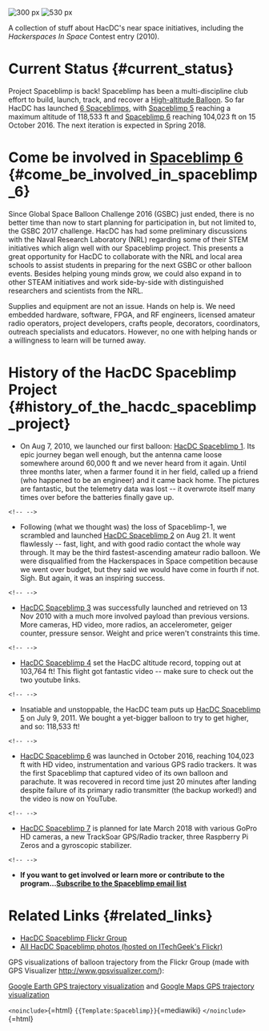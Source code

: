 ![ 300 px](_sb5_launch_still.jpg " 300 px") ![ 530
px](_sb3_IMG_6899_small.jpg " 530 px")

A collection of stuff about HacDC's near space initiatives, including
the *Hackerspaces In Space* Contest entry (2010).

# Current Status {#current_status}

Project Spaceblimp is back! Spaceblimp has been a multi-discipline club
effort to build, launch, track, and recover a [High-altitude
Balloon](https://en.wikipedia.org/wiki/High-altitude_balloon). So far
HacDC has launched [6 Spaceblimps](Template:Spaceblimp), with
[Spaceblimp 5](HacDC_Spaceblimp_5) reaching a maximum
altitude of 118,533 ft and [Spaceblimp 6](HacDC_Spaceblimp_6)
reaching 104,023 ft on 15 October 2016. The next iteration is expected
in Spring 2018.

# Come be involved in [Spaceblimp 6](HacDC_Spaceblimp_6) {#come_be_involved_in_spaceblimp_6}

Since Global Space Balloon Challenge 2016 (GSBC) just ended, there is no
better time than now to start planning for participation in, but not
limited to, the GSBC 2017 challenge. HacDC has had some preliminary
discussions with the Naval Research Laboratory (NRL) regarding some of
their STEM initiatives which align well with our Spaceblimp project.
This presents a great opportunity for HacDC to collaborate with the NRL
and local area schools to assist students in preparing for the next GSBC
or other balloon events. Besides helping young minds grow, we could also
expand in to other STEAM initiatives and work side-by-side with
distinguished researchers and scientists from the NRL.

Supplies and equipment are not an issue. Hands on help is. We need
embedded hardware, software, FPGA, and RF engineers, licensed amateur
radio operators, project developers, crafts people, decorators,
coordinators, outreach specialists and educators. However, no one with
helping hands or a willingness to learn will be turned away.

# History of the HacDC Spaceblimp Project {#history_of_the_hacdc_spaceblimp_project}

-   On Aug 7, 2010, we launched our first balloon: [HacDC Spaceblimp
    1](HacDC_Spaceblimp_1). Its epic journey began well
    enough, but the antenna came loose somewhere around 60,000 ft and we
    never heard from it again. Until three months later, when a farmer
    found it in her field, called up a friend (who happened to be an
    engineer) and it came back home. The pictures are fantastic, but the
    telemetry data was lost -- it overwrote itself many times over
    before the batteries finally gave up.

```{=html}
<!-- -->
```
-   Following (what we thought was) the loss of Spaceblimp-1, we
    scrambled and launched [HacDC Spaceblimp
    2](HacDC_Spaceblimp_2) on Aug 21. It went flawlessly --
    fast, light, and with good radio contact the whole way through. It
    may be the third fastest-ascending amateur radio balloon. We were
    disqualified from the Hackerspaces in Space competition because we
    went over budget, but they said we would have come in fourth if not.
    Sigh. But again, it was an inspiring success.

```{=html}
<!-- -->
```
-   [HacDC Spaceblimp 3](HacDC_Spaceblimp_3) was successfully
    launched and retrieved on 13 Nov 2010 with a much more involved
    payload than previous versions. More cameras, HD video, more radios,
    an accelerometer, geiger counter, pressure sensor. Weight and price
    weren't constraints this time.

```{=html}
<!-- -->
```
-   [HacDC Spaceblimp 4](HacDC_Spaceblimp_4) set the HacDC
    altitude record, topping out at 103,764 ft! This flight got
    fantastic video -- make sure to check out the two youtube links.

```{=html}
<!-- -->
```
-   Insatiable and unstoppable, the HacDC team puts up [HacDC Spaceblimp
    5](HacDC_Spaceblimp_5) on July 9, 2011. We bought a
    yet-bigger balloon to try to get higher, and so: 118,533 ft!

```{=html}
<!-- -->
```
-   [HacDC Spaceblimp 6](HacDC_Spaceblimp_6) was launched in
    October 2016, reaching 104,023 ft with HD video, instrumentation and
    various GPS radio trackers. It was the first Spaceblimp that
    captured video of its own balloon and parachute. It was recovered in
    record time just 20 minutes after landing despite failure of its
    primary radio transmitter (the backup worked!) and the video is now
    on YouTube.

```{=html}
<!-- -->
```
-   [HacDC Spaceblimp 7](HacDC_Spaceblimp_7) is planned for
    late March 2018 with various GoPro HD cameras, a new TrackSoar
    GPS/Radio tracker, three Raspberry Pi Zeros and a gyroscopic
    stabilizer.

```{=html}
<!-- -->
```
-   **If you want to get involved or learn more or contribute to the
    program...[Subscribe to the Spaceblimp email
    list](http://hacdc.org/mailman/listinfo/spaceblimp)**

# Related Links {#related_links}

-   [HacDC Spaceblimp Flickr
    Group](http://www.flickr.com/groups/spaceblimp/)
-   [All HacDC Spaceblimp photos (hosted on ITechGeek's
    Flickr)](https://www.flickr.com/photos/itechgeek/collections/72157627971098680/)

GPS visualizations of balloon trajectory from the Flickr Group (made
with GPS Visualizer <http://www.gpsvisualizer.com/>):

[Google Earth GPS trajectory
visualization](http://www.flickr.com/photos/79273063@N00/4946912327/)
and [Google Maps GPS trajectory
visualization](http://www.flickr.com/photos/79273063@N00/4947501800/)

`<noinclude>`{=html} `{{Template:Spaceblimp}}`{=mediawiki}
`</noinclude>`{=html}

